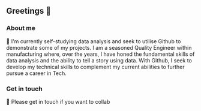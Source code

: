 ## Greetings 👋

### About me
🌱 I'm currently self-studying data analysis and seek to utilise Github to demonstrate some of my projects. I am a seasoned Quality Engineer within manufacturing where, over the years, I have honed the fundamental skills of data analysis and the ability to tell a story using data. With Github, I seek to develop my technical skills to complement my current abilities to further pursue a career in Tech.

### Get in touch
👯 Please get in touch if you want to collab 
